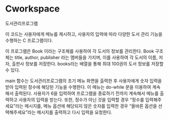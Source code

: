 # Cworkspace

도서관리프로그램

 이 코드는 사용자에게 메뉴를 제시하고, 사용자의 입력에 따라 다양한 도서 관리 기능을 수행하는 C 프로그램이다. 

 이 프로그램은 Book 이라는 구조체를 사용하여 각 도서의 정보를 관리한다. Book 구조체는 title, author, publisher 라는 멤버들을 가지며, 이를 사용하여 각 도서의 이름, 저자, 출판사 정보를 저장한다. books라는 배열을 통해 최대 100권의 도서 정보를 저장할 수 있다. 

 main 함수는 도서관리프로그램의 초기 메뉴 화면을 출력한 후 사용자에게 숫자 입력을 받아 입력된 정수에 해당된 기능을 수행한다. 이 메뉴는 do-while 문을 이용하여 계속해서 출력된다. 사용자가 6을 입력하여 프로그램을 종료하기 전까지 계속해서 메뉴를 출력하고 사용자의 입력을 받는다. 
 또한, 정수가 아닌 것을 입력할 경우 “정수를 입력해주세요”라는 메시지를, 메뉴 옵션에 해당되지 않은 숫자를 입력한 경우 “올바른 옵션을 선택해주세요”라는 메시지를 출력하고 다시 입력을 요청한다. 
